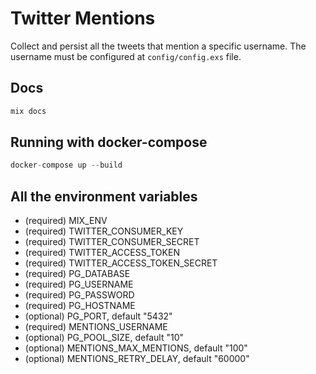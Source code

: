 # Twitter Mentions

Collect and persist all the tweets that mention a specific username.
The username must be configured at ```config/config.exs``` file.

## Docs
```elixir
mix docs
```

## Running with docker-compose
```elixir
docker-compose up --build
```

## All the environment variables
- (required) MIX_ENV
- (required) TWITTER_CONSUMER_KEY
- (required) TWITTER_CONSUMER_SECRET
- (required) TWITTER_ACCESS_TOKEN
- (required) TWITTER_ACCESS_TOKEN_SECRET
- (required) PG_DATABASE
- (required) PG_USERNAME
- (required) PG_PASSWORD
- (required) PG_HOSTNAME
- (optional) PG_PORT, default "5432"
- (required) MENTIONS_USERNAME
- (optional) PG_POOL_SIZE, default "10"
- (optional) MENTIONS_MAX_MENTIONS, default "100"
- (optional) MENTIONS_RETRY_DELAY, default "60000"